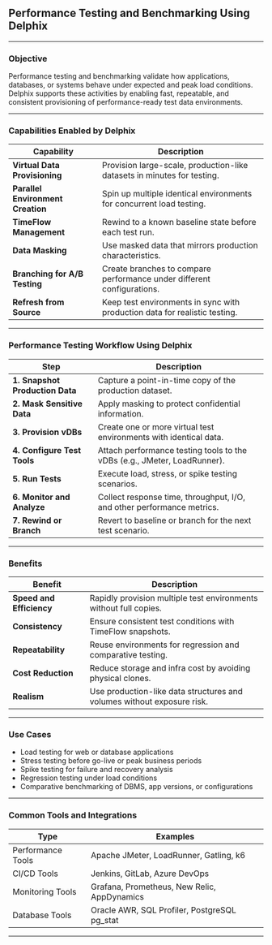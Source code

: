 ## Performance Testing and Benchmarking Using Delphix

---

### **Objective**

Performance testing and benchmarking validate how applications, databases, or systems behave under expected and peak load conditions. Delphix supports these activities by enabling fast, repeatable, and consistent provisioning of performance-ready test data environments.

---

### **Capabilities Enabled by Delphix**

| Capability                        | Description                                                                |
| --------------------------------- | -------------------------------------------------------------------------- |
| **Virtual Data Provisioning**     | Provision large-scale, production-like datasets in minutes for testing.    |
| **Parallel Environment Creation** | Spin up multiple identical environments for concurrent load testing.       |
| **TimeFlow Management**           | Rewind to a known baseline state before each test run.                     |
| **Data Masking**                  | Use masked data that mirrors production characteristics.                   |
| **Branching for A/B Testing**     | Create branches to compare performance under different configurations.     |
| **Refresh from Source**           | Keep test environments in sync with production data for realistic testing. |

---

### **Performance Testing Workflow Using Delphix**

| Step                            | Description                                                              |
| ------------------------------- | ------------------------------------------------------------------------ |
| **1. Snapshot Production Data** | Capture a point-in-time copy of the production dataset.                  |
| **2. Mask Sensitive Data**      | Apply masking to protect confidential information.                       |
| **3. Provision vDBs**           | Create one or more virtual test environments with identical data.        |
| **4. Configure Test Tools**     | Attach performance testing tools to the vDBs (e.g., JMeter, LoadRunner). |
| **5. Run Tests**                | Execute load, stress, or spike testing scenarios.                        |
| **6. Monitor and Analyze**      | Collect response time, throughput, I/O, and other performance metrics.   |
| **7. Rewind or Branch**         | Revert to baseline or branch for the next test scenario.                 |

---

### **Benefits**

| Benefit                  | Description                                                            |
| ------------------------ | ---------------------------------------------------------------------- |
| **Speed and Efficiency** | Rapidly provision multiple test environments without full copies.      |
| **Consistency**          | Ensure consistent test conditions with TimeFlow snapshots.             |
| **Repeatability**        | Reuse environments for regression and comparative testing.             |
| **Cost Reduction**       | Reduce storage and infra cost by avoiding physical clones.             |
| **Realism**              | Use production-like data structures and volumes without exposure risk. |

---

### **Use Cases**

* Load testing for web or database applications
* Stress testing before go-live or peak business periods
* Spike testing for failure and recovery analysis
* Regression testing under load conditions
* Comparative benchmarking of DBMS, app versions, or configurations

---

### **Common Tools and Integrations**

| Type              | Examples                                      |
| ----------------- | --------------------------------------------- |
| Performance Tools | Apache JMeter, LoadRunner, Gatling, k6        |
| CI/CD Tools       | Jenkins, GitLab, Azure DevOps                 |
| Monitoring Tools  | Grafana, Prometheus, New Relic, AppDynamics   |
| Database Tools    | Oracle AWR, SQL Profiler, PostgreSQL pg\_stat |

---
